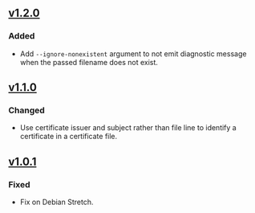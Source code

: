 ## [v1.2.0]
### Added

- Add `--ignore-nonexistent` argument to not emit diagnostic message when the
  passed filename does not exist.

## [v1.1.0]
### Changed

- Use certificate issuer and subject rather than file line to identify a
  certificate in a certificate file.

## [v1.0.1]
### Fixed

- Fix on Debian Stretch.

[v1.2.0]: https://github.com/smortex/tls-checker/compare/v1.1.0...v1.2.0
[v1.1.0]: https://github.com/smortex/tls-checker/compare/v1.0.1...v1.1.0
[v1.0.1]: https://github.com/smortex/tls-checker/compare/v1.0.0...v1.0.1
